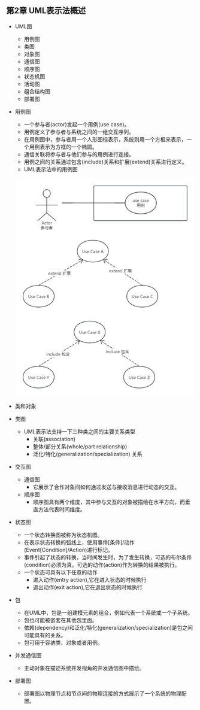 ## 第2章 UML表示法概述
- UML图
	- 用例图
	- 类图
	- 对象图
	- 通信图
	- 顺序图
	- 状态机图
	- 活动图
	- 组合结构图
	- 部署图
- 用例图
	- 一个参与者(actor)发起一个用例(use case)。
	- 用例定义了参与者与系统之间的一组交互序列。
	- 在用例图中，参与者用一个人形图标表示，系统则用一个方框来表示，一个用例表示为方框的一个椭圆。
	- 通信关联将参与者与他们参与的用例进行连接。
	- 用例之间的关系通过包含(include)关系和扩展(extend)关系进行定义。
	- UML表示法中的用例图

	![UMLUseCase](images/UMLUseCase.png)
- 类和对象
- 类图
	- UML表示法支持一下三种类之间的主要关系类型
		- 关联(association)
		- 整体/部分关系(whole/part relationship)
		- 泛化/特化(generalization/specialization) 关系
- 交互图
	- 通信图
		- 它展示了合作对象间如何通过发送与接收消息进行动态的交互。
	- 顺序图
		- 顺序图具有两个维度，其中参与交互的对象被描绘在水平方向，而垂直方法代表时间维度。
- 状态图
	- 一个状态转换图被称为状态机图。
	- 在表示状态转换的弧线上，使用事件[条件]/动作(Event[Condition]/Action)进行标记。
	- 事件引起了状态的转换，当时间发生时，为了发生转换，可选的布尔条件(condition)必须为真。可选的动作(action)作为转换的结果被执行。
	- 一个状态可具有以下任意的动作
		- 进入动作(entry action),它在进入状态的时候执行
		- 退出动作(exit action),它在退出状态的时候执行
- 包
	- 在UML中，包是一组建模元素的组合，例如代表一个系统或一个子系统。
	- 包也可能被嵌套在其他包里面。
	- 依赖(dependency)和泛化/特化(generalization/specialization)是包之间可能具有的关系。
	- 包可用于容纳类、对象或者用例。
- 并发通信图
	- 主动对象在描述系统并发视角的并发通信图中描绘。
- 部署图
	- 部署图以物理节点和节点间的物理连接的方式展示了一个系统的物理配置。